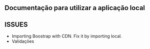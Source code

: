 ## Documentação para utilizar a aplicação local

## ISSUES

- Importing Boostrap with CDN. Fix it by importing local.
- Validações